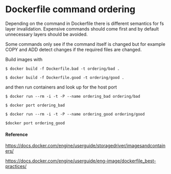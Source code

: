 Dockerfile command ordering
===========================

Depending on the command in Dockerfile there is
different semantics for fs layer invalidation.
Expensive commands should come first and by default
unnecessary layers should be avoided.

Some commands only see if the command itself is changed
but for example COPY and ADD detect changes if the
required files are changed.


Build images with

`$ docker build -f Dockerfile.bad -t ordering/bad .`

`$ docker build -f Dockerfile.good -t ordering/good .`

and then run containers and look up for the host port

`$ docker run --rm -i -t -P --name ordering_bad ordering/bad`

`$ docker port ordering_bad`

`$ docker run --rm -i -t -P --name ordering_good ordering/good`

`$docker port ordering_good`


#### Reference

https://docs.docker.com/engine/userguide/storagedriver/imagesandcontainers/

https://docs.docker.com/engine/userguide/eng-image/dockerfile_best-practices/
